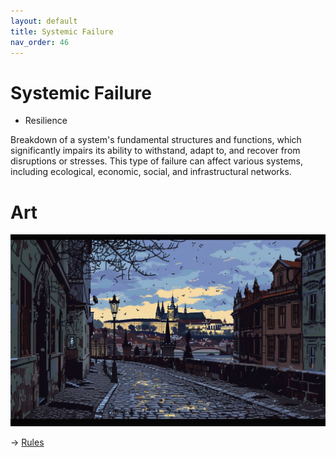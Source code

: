 ```yaml
---
layout: default
title: Systemic Failure
nav_order: 46
---
```


# Systemic Failure


* Resilience

Breakdown of a system's fundamental structures and functions, which significantly impairs its ability to withstand, adapt to, and recover from disruptions or stresses. This type of failure can affect various systems, including ecological, economic, social, and infrastructural networks. 

# Art

![](art/eSys.png)


-> [Rules](rules.md)
